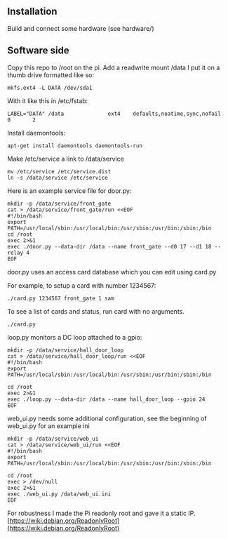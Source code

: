 Installation                                                                                                                                                             
---------------                                                                                                                                                          
Build and connect some hardware (see hardware/)                                                                                                                        

Software side
-------------------

Copy this repo to /root on the pi.
Add a readwrite mount /data I put it on a thumb drive formatted like so:

    mkfs.ext4 -L DATA /dev/sda1 

With it like this in /etc/fstab:

    LABEL="DATA" /data              ext4    defaults,noatime,sync,nofail  0       2

Install daemontools:

    apt-get install daemontools daemontools-run                                                                                                                          

Make /etc/service a link to /data/service

    mv /etc/service /etc/service.dist
    ln -s /data/service /etc/service

Here is an example service file for door.py:

    mkdir -p /data/service/front_gate 
    cat > /data/service/front_gate/run <<EOF
    #!/bin/bash  
    export PATH=/usr/local/sbin:/usr/local/bin:/usr/sbin:/usr/bin:/sbin:/bin 
    cd /root                                                                                                                                                             
    exec 2>&1                                                                                                                                                            
    exec ./door.py --data-dir /data --name front_gate --d0 17 --d1 18 --relay 4
    EOF

door.py uses an access card database which you can edit using card.py

For example, to setup a card with number 1234567:

    ./card.py 1234567 front_gate 1 sam

To see a list of cards and status, run card with no arguments.

    ./card.py


loop.py monitors a DC loop attached to a gpio:

    mkdir -p /data/service/hall_door_loop
    cat > /data/service/hall_door_loop/run <<EOF
    #!/bin/bash
    export PATH=/usr/local/sbin:/usr/local/bin:/usr/sbin:/usr/bin:/sbin:/bin

    cd /root
    exec 2>&1
    exec ./loop.py --data-dir /data --name hall_door_loop --gpio 24
    EOF

web_ui.py needs some additional configuration, see the
beginning of web_ui.py for an example ini

    mkdir -p /data/service/web_ui
    cat > /data/service/web_ui/run <<EOF
    #!/bin/bash
    export PATH=/usr/local/sbin:/usr/local/bin:/usr/sbin:/usr/bin:/sbin:/bin

    cd /root
    exec > /dev/null
    exec 2>&1
    exec ./web_ui.py /data/web_ui.ini
    EOF

For robustness I made the Pi readonly root and gave it a static IP.
[https://wiki.debian.org/ReadonlyRoot](https://wiki.debian.org/ReadonlyRoot)
